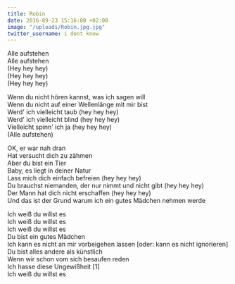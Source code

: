 ```yaml
---
title: Robin
date: 2016-09-23 15:16:00 +02:00
image: "/uploads/Robin.jpg.jpg"
twitter_username: i dont know
---
```


Alle aufstehen\
Alle aufstehen\
\(Hey hey hey)\
\(Hey hey hey)\
\(Hey hey hey)

Wenn du nicht hören kannst, was ich sagen will\
Wenn du nicht auf einer Wellenlänge mit mir bist\
Werd' ich vielleicht taub (hey hey hey)\
Werd' ich vielleicht blind (hey hey hey)\
Vielleicht spinn' ich ja (hey hey hey)\
\(Alle aufstehen)

OK, er war nah dran\
Hat versucht dich zu zähmen\
Aber du bist ein Tier\
Baby, es liegt in deiner Natur\
Lass mich dich einfach befreien (hey hey hey)\
Du brauchst niemanden, der nur nimmt und nicht gibt (hey hey hey)\
Der Mann hat dich nicht erschaffen (hey hey hey)\
Und das ist der Grund warum ich ein gutes Mädchen nehmen werde

Ich weiß du willst es\
Ich weiß du willst es\
Ich weiß du willst es\
Du bist ein gutes Mädchen\
Ich kann es nicht an mir vorbeigehen lassen \[oder: kann es nicht ignorieren\]\
Du bist alles andere als künstlich \
Wenn wir schon vom sich besaufen reden \
Ich hasse diese Ungewißheit \[1\]\
Ich weiß du willst es